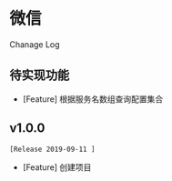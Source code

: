 # 微信




Chanage Log 

## 待实现功能
- [Feature] 根据服务名数组查询配置集合


## v1.0.0
    [Release 2019-09-11 ]
- [Feature] 创建项目 







